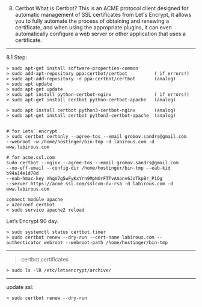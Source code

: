 

## ################################################################
8. Certbot
What is Certbot? This is an ACME protocol client designed for 
automatic management of SSL certificates from Let's Encrypt, it
allows you to fully automate the process of obtaining and renewing
a certificate, and when using the appropriate plugins, it can even 
automatically configure a web server or other
application that uses a certificate.

-------------------------------------------------------------------

  8.1 Step:
  
    > sudo apt-get install software-properties-common
    > sudo add-apt-repository ppa:certbot/certbot          ( if errors!)
    > sudo apt-add-repository -r ppa:certbot/certbot       (analog)
    > sudo apt update
    > sudo apt-get update
    > sudo apt install python-certbot-nginx                ( if errors!)
    > sudo apt-get install certbot python-certbot-apache   (analog)
    
    > sudo apt install certbot python3-certbot-nginx       (analog)
    > sudo apt-get install certbot python3-certbot-apache  (analog)
    
    
    # for Lets` encrypt
    > sudo certbot certonly --agree-tos --email gromov.sandrs@gmail.com 
    --webroot -w /home/hostinger/bin-tmp -d labirous.com -d www.labirous.com
    
    # for acme.ssl.com
    sudo certbot --nginx --agree-tos --email gromov.sandrs@gmail.com 
    --no-eff-email --config-dir /home/hostinger/bin-tmp --eab-kid b94a14e1d78d 
    --eab-hmac-key XhqV7g5wFyKxYrn9MpNOrFTTvAAonv6JoTkpBr_PiOg 
    --server https://acme.ssl.com/sslcom-dv-rsa -d labirous.com -d www.labirous.com
    
    connect module apache
    > a2enconf certbot
    > sudo service apache2 reload
    
  Let’s Encrypt 90 day.
  
    > sudo systemctl status certbot.timer  
    > sudo certbot renew --dry-run --cert-name labirous.com --authenticator webroot --webroot-path /home/hostinger/bin-tmp

  ---------------------------------------------
  > certbot certificates

    > sudo ls -lR /etc/letsencrypt/archive/     

  ---------------------------------------------
  update ssl:
  
    > sudo certbot renew --dry-run
